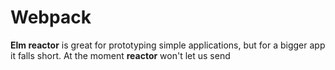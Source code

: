 # Webpack

__Elm reactor__ is great for prototyping simple applications, but for a bigger app it falls short. At the moment __reactor__ won't let us send 